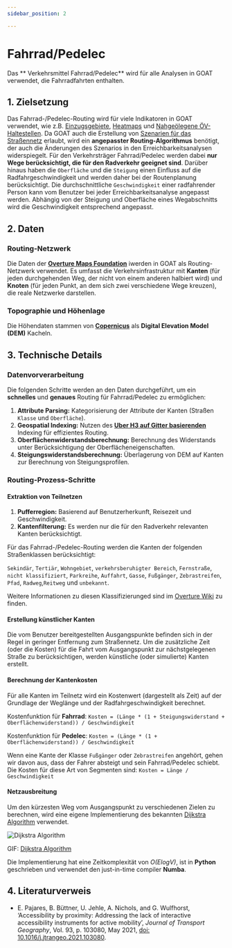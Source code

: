 ```yaml
---
sidebar_position: 2

---
```


# Fahrrad/Pedelec


Das ** Verkehrsmittel Fahrrad/Pedelec** wird für alle Analysen in GOAT verwendet, die Fahrradfahrten enthalten. 


 
## 1. Zielsetzung

Das Fahrrad-/Pedelec-Routing wird für viele Indikatoren in GOAT verwendet, wie z.B. [Einzugsgebiete](../toolbox/accessibility_indicators/catchments "Dokumente der Einzugsgebiete"), [Heatmaps](../toolbox/accessibility_indicators/connectivity "Dokumente der Heatmaps") und [Nahgeölegene ÖV-Haltestellen](../toolbox/accessibility_indicators/nearby_stations "Dokumente der nahgelegenden ÖV-Haltestellen"). Da GOAT auch die Erstellung von [Szenarien für das Straßennetz](../Scenarios#4-straßennetz---kanten) erlaubt, wird ein **angepasster Routing-Algorithmus** benötigt, der auch die Änderungen des Szenarios in den Erreichbarkeitsanalysen widerspiegelt. Für den Verkehrsträger Fahrrad/Pedelec werden dabei **nur Wege berücksichtigt, die für den Radverkehr geeignet sind**. Darüber hinaus haben die `Oberfläche` und die `Steigung` einen Einfluss auf die Radfahrgeschwindigkeit und werden daher bei der Routenplanung berücksichtigt. Die durchschnittliche `Geschwindigkeit` einer radfahrender Person kann vom Benutzer bei jeder Erreichbarkeitsanalyse angepasst werden. Abhängig von der Steigung und Oberfläche eines Wegabschnitts wird die Geschwindigkeit entsprechend angepasst. 


## 2. Daten

### Routing-Netzwerk

Die Daten der **[Overture Maps Foundation](https://overturemaps.org/)** iwerden in GOAT als Routing-Netzwerk verwendet. Es umfasst die Verkehrsinfrastruktur mit **Kanten** (für jeden durchgehenden Weg, der nicht von einem anderen halbiert wird) und **Knoten** (für jeden Punkt, an dem sich zwei verschiedene Wege kreuzen), die reale Netzwerke darstellen.


### Topographie und Höhenlage

Die Höhendaten stammen von **[Copernicus](https://www.copernicus.eu/de)** als **Digital Elevation Model (DEM)** Kacheln.


## 3. Technische Details

### Datenvorverarbeitung

Die folgenden Schritte werden an den Daten durchgeführt, um ein **schnelles** und **genaues** Routing für Fahrrad/Pedelec zu ermöglichen:

 1. **Attribute Parsing:**  Kategorisierung der Attribute der Kanten (Straßen `Klasse` und `Oberfläche`).
 2. **Geospatial Indexing:**  Nutzen des **[Uber H3 auf Gitter basierenden](../further_reading/glossary#h3-grid)** Indexing für effizientes Routing.
 3. **Oberflächenwiderstandsberechnung:** Berechnung des Widerstands unter Berücksichtigung der Oberflächeneigenschaften.
 4. **Steigungswiderstandsberechnung:** Überlagerung von DEM auf Kanten zur Berechnung von Steigungsprofilen.


### Routing-Prozess-Schritte

#### Extraktion von Teilnetzen

1. **Pufferregion:** Basierend auf Benutzerherkunft, Reisezeit und Geschwindigkeit.
2. **Kantenfilterung:** Es werden nur die für den Radverkehr relevanten Kanten berücksichtigt.

Für das Fahrrad-/Pedelec-Routing werden die Kanten der folgenden Straßenklassen berücksichtigt:

`Sekindär`, `Tertiär`, `Wohngebiet`, `verkehrsberuhigter Bereich`, `Fernstraße`, `nicht klassifiziert`, `Parkreihe`, `Auffahrt`, `Gasse`, `Fußgänger`, `Zebrastreifen`, `Pfad`, `Radweg`,`Reitweg` und `unbekannt`.

Weitere Informationen zu diesen Klassifizierunged sind im [Overture Wiki](https://docs.overturemaps.org/schema/reference/transportation/segment) zu finden.

#### Erstellung künstlicher Kanten

Die vom Benutzer bereitgestellten Ausgangspunkte befinden sich in der Regel in geringer Entfernung zum Straßennetz. Um die zusätzliche Zeit (oder die Kosten) für die Fahrt vom Ausgangspunkt zur nächstgelegenen Straße zu berücksichtigen, werden künstliche (oder simulierte) Kanten erstellt.

#### Berechnung der Kantenkosten

Für alle Kanten im Teilnetz wird ein Kostenwert (dargestellt als Zeit) auf der Grundlage der Weglänge und der Radfahrgeschwindigkeit berechnet.

Kostenfunktion für **Fahrrad**:
`Kosten = (Länge * (1 + Steigungswiderstand + Oberflächenwiderstand)) / Geschwindigkeit`

Kostenfunktion für **Pedelec**:
`Kosten = (Länge * (1 + Oberflächenwiderstand)) / Geschwindigkeit`

Wenn eine Kante der Klasse `Fußgänger` oder `Zebrastreifen` angehört, gehen wir davon aus, dass der Fahrer absteigt und sein Fahrrad/Pedelec schiebt. Die Kosten für diese Art von Segmenten sind: `Kosten = Länge / Geschwindigkeit`

#### Netzausbreitung

Um den kürzesten Weg vom Ausgangspunkt zu verschiedenen Zielen zu berechnen, wird eine eigene Implementierung des bekannten [Dijkstra Algorithm](https://de.wikipedia.org/wiki/Dijkstra-Algorithmus) verwendet.


<div style={{ display: 'flex', flexDirection: 'column', alignItems: 'center' }}>
  <img src={require('/img/routing/walk/dijkstra.gif').default}  alt="Dijkstra Algorithm" style={{ width: "auto", height: "auto", objectFit: "cover"}}/>
<p style={{ textAlign: 'center' }}>GIF: <a href="https://de.wikipedia.org/wiki/Dijkstra-Algorithmus">Dijkstra Algorithm</a></p>
</div>


Die Implementierung hat eine Zeitkomplexität von *O(ElogV)*, ist in **Python** geschrieben und verwendet den just-in-time compiler **Numba**.


## 4. Literaturverweis

- E. Pajares, B. Büttner, U. Jehle, A. Nichols, and G. Wulfhorst, ‘Accessibility by proximity: Addressing the lack of interactive accessibility instruments for active mobility’, *Journal of Transport Geography*, Vol. 93, p. 103080, May 2021, [doi: 10.1016/j.jtrangeo.2021.103080](https://doi.org/10.1016/j.jtrangeo.2021.103080).
